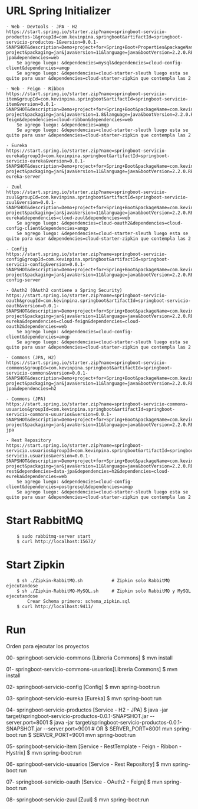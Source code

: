 # URL Spring Initializer

```
- Web - Devtools - JPA - H2
https://start.spring.io/starter.zip?name=springboot-servicio-productos-1&groupId=com.kevinpina.springboot&artifactId=springboot-servicio-productos-1&version=0.0.1-SNAPSHOT&description=Demo+project+for+Spring+Boot+Properties&packageName=com.kevinpina.springboot.productos&type=maven-project&packaging=jar&javaVersion=11&language=java&bootVersion=2.2.0.RELEASE&dependencies=devtools&dependencies=h2&dependencies=data-jpa&dependencies=web
	Se agrego luego: &dependencies=mysql&dependencies=cloud-config-client&dependencies=amqp
	Se agrego luego: &dependencies=cloud-starter-sleuth luego esta se quito para usar &dependencies=cloud-starter-zipkin que contempla las 2	

- Web - Feign - Ribbon
https://start.spring.io/starter.zip?name=springboot-servicio-item&groupId=com.kevinpina.springboot&artifactId=springboot-servicio-item&version=0.0.1-SNAPSHOT&description=Demo+project+for+Spring+Boot&packageName=com.kevinpina.springboot.item&type=maven-project&packaging=jar&javaVersion=1.8&language=java&bootVersion=2.2.0.RELEASE&dependencies=devtools&dependencies=cloud-feign&dependencies=cloud-ribbon&dependencies=web
	Se agrego luego: &dependencies=amqp
	Se agrego luego: &dependencies=cloud-starter-sleuth luego esta se quito para usar &dependencies=cloud-starter-zipkin que contempla las 2
	
- Eureka
https://start.spring.io/starter.zip?name=springboot-servicio-eureka&groupId=com.kevinpina.springboot&artifactId=springboot-servicio-eureka&version=0.0.1-SNAPSHOT&description=Demo+project+for+Spring+Boot&packageName=com.kevinpina.springboot.eureka&type=maven-project&packaging=jar&javaVersion=11&language=java&bootVersion=2.2.0.RELEASE&dependencies=devtools&dependencies=cloud-eureka-server

- Zuul
https://start.spring.io/starter.zip?name=springboot-servicio-zuul&groupId=com.kevinpina.springboot&artifactId=springboot-servicio-zuul&version=0.0.1-SNAPSHOT&description=Demo+project+for+Spring+Boot&packageName=com.kevinpina.springboot.zuul&type=maven-project&packaging=jar&javaVersion=11&language=java&bootVersion=2.2.0.RELEASE&dependencies=devtools&dependencies=cloud-eureka&dependencies=cloud-zuul&dependencies=web
	Se agrego luego: &dependencies=cloud-oauth2&dependencies=cloud-config-client&dependencies=amqp
	Se agrego luego: &dependencies=cloud-starter-sleuth luego esta se quito para usar &dependencies=cloud-starter-zipkin que contempla las 2

- Config
https://start.spring.io/starter.zip?name=springboot-servicio-config&groupId=com.kevinpina.springboot&artifactId=springboot-servicio-config&version=0.0.1-SNAPSHOT&description=Demo+project+for+Spring+Boot&packageName=com.kevinpina.springboot.config&type=maven-project&packaging=jar&javaVersion=11&language=java&bootVersion=2.2.0.RELEASE&dependencies=devtools&dependencies=cloud-config-server

- OAuth2 (OAuth2 contiene a Spring Security)
https://start.spring.io/starter.zip?name=springboot-servicio-oauth&groupId=com.kevinpina.springboot&artifactId=springboot-servicio-oauth&version=0.0.1-SNAPSHOT&description=Demo+project+for+Spring+Boot&packageName=com.kevinpina.springboot.oauth&type=maven-project&packaging=jar&javaVersion=11&language=java&bootVersion=2.2.0.RELEASE&dependencies=devtools&dependencies=cloud-eureka&dependencies=cloud-feign&dependencies=cloud-oauth2&dependencies=web
	Se agrego luego: &dependencies=cloud-config-client&dependencies=amqp
	Se agrego luego: &dependencies=cloud-starter-sleuth luego esta se quito para usar &dependencies=cloud-starter-zipkin que contempla las 2

- Commons (JPA, H2)
https://start.spring.io/starter.zip?name=springboot-servicio-commons&groupId=com.kevinpina.springboot&artifactId=springboot-servicio-commons&version=0.0.1-SNAPSHOT&description=Demo+project+for+Spring+Boot&packageName=com.kevinpina.springboot.commons&type=maven-project&packaging=jar&javaVersion=11&language=java&bootVersion=2.2.0.RELEASE&dependencies=data-jpa&dependencies=h2

- Commons (JPA)
https://start.spring.io/starter.zip?name=springboot-servicio-commons-usuarios&groupId=com.kevinpina.springboot&artifactId=springboot-servicio-commons-usuarios&version=0.0.1-SNAPSHOT&description=Demo+project+for+Spring+Boot&packageName=com.kevinpina.springboot.commons.usuarios&type=maven-project&packaging=jar&javaVersion=11&language=java&bootVersion=2.2.0.RELEASE&dependencies=data-jpa

- Rest Repository
https://start.spring.io/starter.zip?name=springboot-servicio.usuarios&groupId=com.kevinpina.springboot&artifactId=springboot-servicio.usuarios&version=0.0.1-SNAPSHOT&description=Demo+project+for+Spring+Boot&packageName=com.kevinpina.springboot.usuarios&type=maven-project&packaging=jar&javaVersion=11&language=java&bootVersion=2.2.0.RELEASE&dependencies=devtools&dependencies=data-rest&dependencies=data-jpa&dependencies=h2&dependencies=cloud-eureka&dependencies=web
	Se agrego luego: &dependencies=cloud-config-client&dependencies=postgresql&dependencies=amqp
	Se agrego luego: &dependencies=cloud-starter-sleuth luego esta se quito para usar &dependencies=cloud-starter-zipkin que contempla las 2

```

# Start RabbitMQ
```
	$ sudo rabbitmq-server start
	$ curl http://localhost:15672/
```

# Start Zipkin
```
	$ sh ./Zipkin-RabbitMQ.sh			# Zipkin solo RabbitMQ ejecutandose
	$ sh ./Zipkin-RabbitMQ-MySQL.sh		# Zipkin solo RabbitMQ y MySQL ejecutandose
		Crear Schema primero: schema_zipkin.sql
	$ curl http://localhost:9411/
```

# Run

Orden para ejecutar los proyectos

00- springboot-servicio-commons			[Libreria Commons]
	$ mvn install
	
01- springboot-servicio-commons-usuarios[Libreria Commons]
	$ mvn install

02- springboot-servicio-config			[Config]
	$ mvn spring-boot:run

03- springboot-servicio-eureka			[Eureka]
	$ mvn spring-boot:run

04- springboot-servicio-productos		[Service - H2 - JPA]
	$ java -jar target/springboot-servicio-productos-0.0.1-SNAPSHOT.jar --server.port=8001
	$ java -jar target/springboot-servicio-productos-0.0.1-SNAPSHOT.jar --server.port=9001
	# OR
	$ SERVER_PORT=8001 mvn spring-boot:run
	$ SERVER_PORT=9001 mvn spring-boot:run
	
05- springboot-servicio-item			[Service - RestTemplate - Feign - Ribbon - Hystrix]
	$ mvn spring-boot:run
	
06- springboot-servicio-usuarios		[Service - Rest Repository]
	$ mvn spring-boot:run

07- springboot-servicio-oauth			[Service - OAuth2 - Feign]
	$ mvn spring-boot:run

08-	springboot-servicio-zuul			[Zuul]
	$ mvn spring-boot:run

